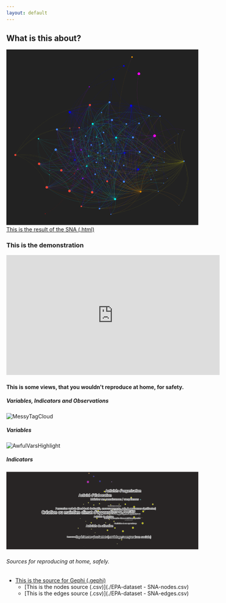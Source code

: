 ```yaml
---
layout: default
---
```


## What is this about?

[![SNA PLE link](images/SNA_PLE_graph.png)](./sna.html)
[This is the result of the SNA (.html)](./sna.html)

### This is the demonstration

<iframe width="560" height="315" src="https://www.youtube.com/embed/K9tZJAw5WPs" title="YouTube video player" frameborder="0" allow="accelerometer; autoplay; clipboard-write; encrypted-media; gyroscope; picture-in-picture" allowfullscreen></iframe>


#### This is some views, that you wouldn't reproduce at home, for safety.

##### Variables, Indicators and Observations

![MessyTagCloud](./images/EPA_graphe.png)

##### Variables

![AwfulVarsHighlight](./images/EPA_graphe_var.png)

##### Indicators

![BadIndicPreview](./images/EPA_graphe_var_indic.png)

###### Sources for reproducing at home, safely.

  - [This is the source for Gephi (.gephi)](./SNA-EPAs.gephi)
    - [This is the nodes source (.csv)](./EPA-dataset - SNA-nodes.csv)
    - [This is the edges source (.csv)](./EPA-dataset - SNA-edges.csv)
